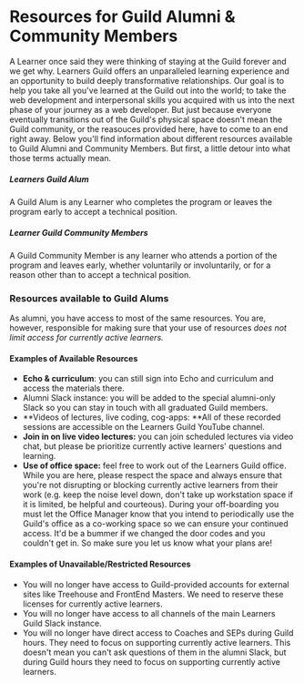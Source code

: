 # Resources for Guild Alumni & Community Members

A Learner once said they were thinking of staying at the Guild forever and we get why. Learners Guild offers an unparalleled learning experience and an opportunity to build deeply transformative relationships. Our goal is to help you take all you've learned at the Guild out into the world; to take the web development and interpersonal skills you acquired with us into the next phase of your journey as a web developer. But just because everyone eventually transitions out of the Guild's physical space doesn't mean the Guild community, or the reasouces provided here, have to come to an end right away. Below you'll find information about different resources available to Guild Alumni and Community Members. But first, a little detour into what those terms actually mean.

##### Learners Guild Alum

A Guild Alum is any Learner who completes the program or leaves the program early to accept a technical position.

##### Learner Guild Community Members

A Guild Community Member is any learner who attends a portion of the program and leaves early, whether voluntarily or involuntarily, or for a reason other than to accept a technical position.

### Resources available to Guild Alums

As alumni, you have access to most of the same resources. You are, however, responsible for making sure that your use of resources _does not limit access for currently active learners._

#### Examples of Available Resources

* **Echo & curriculum**: you can still sign into Echo and curriculum and access the materials there.
* Alumni Slack instance: you will be added to the special alumni-only Slack so you can stay in touch with all graduated Guild members.
* **Videos of lectures, live coding, cog-apps: **All of these recorded sessions are accessible on the Learners Guild YouTube channel.
* **Join in on live video lectures:** you can join scheduled lectures via video chat, but please be prioritize currently active learners' questions and learning.
* **Use of office space:** feel free to work out of the Learners Guild office. While you are here, please respect the space and always ensure that you're not disrupting or blocking currently active learners from their work \(e.g. keep the noise level down, don't take up workstation space if it is limited, be helpful and courteous\). During your off-boarding you must let the Office Manager know that you intend to periodically use the Guild's office as a co-working space so we can ensure your continued access. It'd be a bummer if we changed the door codes and you couldn't get in. So make sure you let us know what your plans are!

#### Examples of Unavailable/Restricted Resources

* You will no longer have access to Guild-provided accounts for external sites like Treehouse and FrontEnd Masters. We need to reserve these licenses for currently active learners.
* You will no longer have access to all channels of the main Learners Guild Slack instance.
* You will no longer have direct access to Coaches and SEPs during Guild hours. They need to focus on supporting currently active learners. This doesn't mean you can't ask questions of them in the alumni Slack, but during Guild hours they need to focus on supporting currently active learners.



